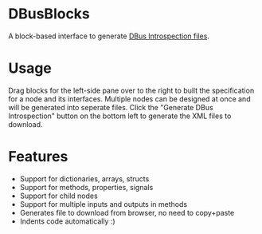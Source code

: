 # DBusBlocks
A block-based interface to generate [DBus Introspection files](https://dbus.freedesktop.org/doc/dbus-specification.html). 

# Usage
Drag blocks for the left-side pane over to the right to built the specification for a node and its interfaces. Multiple nodes can be designed at once and will be generated into seperate files.
Click the "Generate DBus Introspection" button on the bottom left to generate the XML files to download.

# Features
- Support for dictionaries, arrays, structs
- Support for methods, properties, signals
- Support for child nodes
- Support for multiple inputs and outputs in methods
- Generates file to download from browser, no need to copy+paste
- Indents code automatically :)
